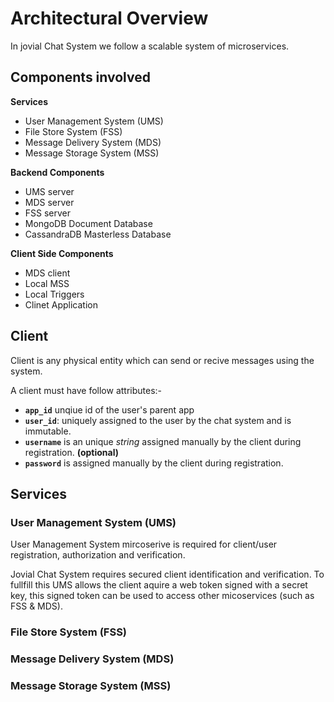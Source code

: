# Architectural Overview
In jovial Chat System we follow a scalable system of microservices. 

## Components involved

**Services**

 - User Management System (UMS)
 - File Store System (FSS)
 - Message Delivery System (MDS)
 - Message Storage System (MSS)

**Backend Components**

 - UMS server
 - MDS server
 - FSS server
 - MongoDB Document Database
 - CassandraDB Masterless Database

**Client Side Components**

 - MDS client
 - Local MSS
 - Local Triggers
 - Clinet Application
 

## Client
Client is any physical entity which can send or recive messages using the system.

A client must have follow attributes:-
- **`app_id`** unqiue id of the user's parent app
- **`user_id`**: uniquely assigned to the user by the chat system and is immutable.
- **`username`** is an unique *string* assigned manually by the client during registration. **(optional)**
- **`password`** is assigned manually by the client during registration.


## Services

### User Management System (UMS)

User Management System mircoserive is required for client/user registration, authorization and verification.

Jovial Chat System requires secured client identification and verification. To fullfill this UMS allows the client aquire a web token signed with a secret key, this signed token can be used to access other micoservices (such as FSS & MDS).

### File Store System (FSS)
### Message Delivery System (MDS)
### Message Storage System (MSS)

